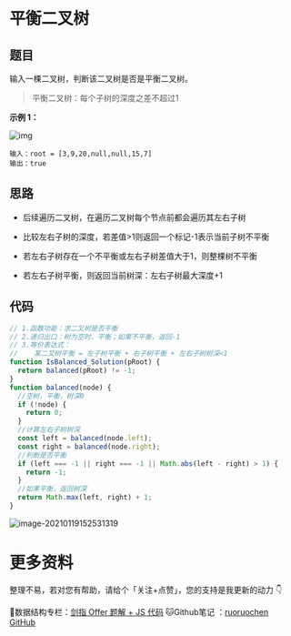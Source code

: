 # 平衡二叉树

## 题目

输入一棵二叉树，判断该二叉树是否是平衡二叉树。

> 平衡二叉树：每个子树的深度之差不超过1

**示例 1：**

![img](http://ruoruochen-img-bed.oss-cn-beijing.aliyuncs.com/img/balance_1.jpg)

```
输入：root = [3,9,20,null,null,15,7]
输出：true
```

## 思路

- 后续遍历二叉树，在遍历二叉树每个节点前都会遍历其左右子树

- 比较左右子树的深度，若差值>1则返回一个标记-1表示当前子树不平衡
- 若左右子树存在一个不平衡或左右子树差值大于1，则整棵树不平衡
- 若左右子树平衡，则返回当前树深：左右子树最大深度+1

## 代码

```js
// 1.函数功能：求二叉树是否平衡
// 2.递归出口：树为空时，平衡；如果不平衡，返回-1
// 3.等价表达式：
//    某二叉树平衡 = 左子树平衡 + 右子树平衡 + 左右子树树深<1
function IsBalanced_Solution(pRoot) {
  return balanced(pRoot) != -1;
}
function balanced(node) {
  //空树，平衡，树深0
  if (!node) {
    return 0;
  }
  //计算左右子树树深
  const left = balanced(node.left);
  const right = balanced(node.right);
  //判断是否平衡
  if (left === -1 || right === -1 || Math.abs(left - right) > 1) {
    return -1;
  }
  //如果平衡，返回树深
  return Math.max(left, right) + 1;
}
```

![image-20210119152531319](http://ruoruochen-img-bed.oss-cn-beijing.aliyuncs.com/img/image-20210119152531319.png)

# 更多资料

整理不易，若对您有帮助，请给个「关注+点赞」，您的支持是我更新的动力 👇

📖数据结构专栏：[剑指 Offer 题解 + JS 代码](https://blog.csdn.net/weixin_43786756/category_10716516.html) 
🐱Github笔记 ：[ruoruochen GitHub](https://github.com/ruoruochen/front-end-note)